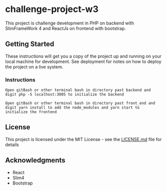 # challenge-project-w3

This project is challenge development in PHP on backend with SlimFrameWork 4 and ReactJs on frontend with bootstrap. 

## Getting Started

These instructions will get you a copy of the project up and running on your local machine for development. See deployment for notes on how to deploy the project on a live system.

### Instructions

```
Open gitBash or other terminal bash in directory past backend and digit php -S localhost:3005 to initialize the backend 

```
```
Open gitBash or other terminal bash in directory past front_end and digit yarn install to add the node_modules and yarn start to initialize the frontend
```

## License

This project is licensed under the MIT License - see the [LICENSE.md](LICENSE.md) file for details

## Acknowledgments

* React
* Slim4
* Bootstrap
